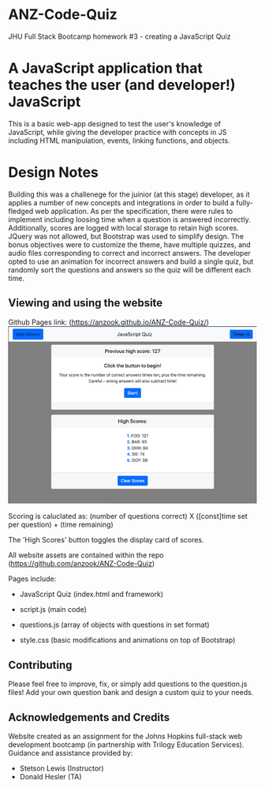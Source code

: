 # ANZ-Code-Quiz
JHU Full Stack Bootcamp homework #3 - creating a JavaScript Quiz
# A JavaScript application that teaches the user (and developer!) JavaScript

This is a basic web-app designed to test the user's knowledge of JavaScript, while giving the developer practice with concepts in JS including HTML manipulation, events, linking functions, and objects.

# Design Notes

Building this was a challenege for the juinior (at this stage) developer, as it applies a number of new concepts and integrations in order to build a fully-fledged web application. As per the specification, there were rules to implement including loosing time when a question is answered incorrectly. Additionally, scores are logged with local storage to retain high scores. JQuery was not allowed, but Bootstrap was used to simplify design. The bonus objectives were to customize the theme, have multiple quizzes, and audio files corresponding to correct and incorrect answers. The developer opted to use an animation for incorrect answers and build a single quiz, but randomly sort the questions and answers so the quiz will be different each time. 

## Viewing and using the website

Github Pages link: (https://anzook.github.io/ANZ-Code-Quiz/)
![Mainpage Screenshot Demo](assets/images/CodeQuizSS.png?raw=true "Password Generator Page")

Scoring is caluclated as: (number of questions correct) X ([const]time set per question) + (time remaining)

The 'High Scores' button toggles the display card of scores.

All website assets are contained within the repo (https://github.com/anzook/ANZ-Code-Quiz)

Pages include:
* JavaScript Quiz (index.html and framework)

* script.js (main code)
* questions.js (array of objects with questions in set format)

* style.css (basic modifications and animations on top of Bootstrap)

## Contributing

Please feel free to improve, fix, or simply add questions to the question.js files! Add your own question bank and design a custom quiz to your needs.

## Acknowledgements and Credits

Website created as an assignment for the Johns Hopkins full-stack web development bootcamp (in partnership with Trilogy Education Services).
Guidance and assistance provided by:
* Stetson Lewis (Instructor)
* Donald Hesler (TA)

